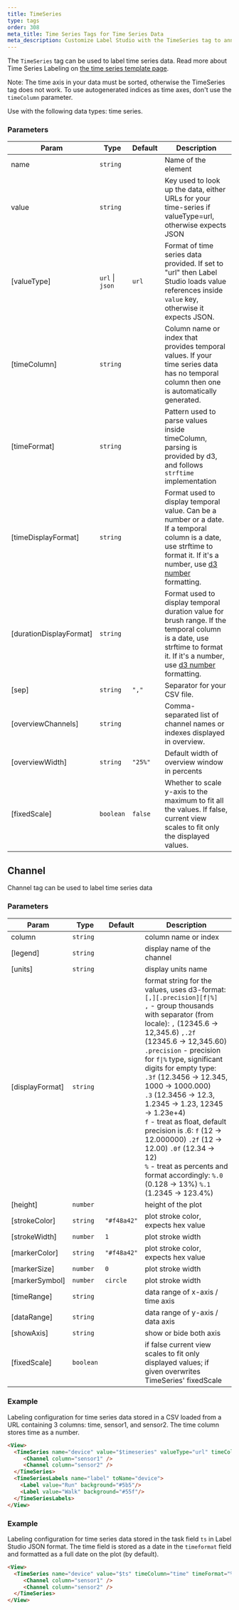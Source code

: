 ```yaml
---
title: TimeSeries
type: tags
order: 308
meta_title: Time Series Tags for Time Series Data
meta_description: Customize Label Studio with the TimeSeries tag to annotate time series data for machine learning and data science projects.
---
```


The `TimeSeries` tag can be used to label time series data. Read more about Time Series Labeling on [the time series template page](../templates/time_series.html).

Note: The time axis in your data must be sorted, otherwise the TimeSeries tag does not work.
To use autogenerated indices as time axes, don't use the `timeColumn` parameter.

Use with the following data types: time series.

### Parameters

| Param | Type | Default | Description |
| --- | --- | --- | --- |
| name | <code>string</code> |  | Name of the element |
| value | <code>string</code> |  | Key used to look up the data, either URLs for your time-series if valueType=url, otherwise expects JSON |
| [valueType] | <code>url</code> \| <code>json</code> | <code>url</code> | Format of time series data provided. If set to "url" then Label Studio loads value references inside `value` key, otherwise it expects JSON. |
| [timeColumn] | <code>string</code> |  | Column name or index that provides temporal values. If your time series data has no temporal column then one is automatically generated. |
| [timeFormat] | <code>string</code> |  | Pattern used to parse values inside timeColumn, parsing is provided by d3, and follows `strftime` implementation |
| [timeDisplayFormat] | <code>string</code> |  | Format used to display temporal value. Can be a number or a date. If a temporal column is a date, use strftime to format it. If it's a number, use [d3 number](https://github.com/d3/d3-format#locale_format) formatting. |
| [durationDisplayFormat] | <code>string</code> |  | Format used to display temporal duration value for brush range. If the temporal column is a date, use strftime to format it. If it's a number, use [d3 number](https://github.com/d3/d3-format#locale_format) formatting. |
| [sep] | <code>string</code> | <code>&quot;,&quot;</code> | Separator for your CSV file. |
| [overviewChannels] | <code>string</code> |  | Comma-separated list of channel names or indexes displayed in overview. |
| [overviewWidth] | <code>string</code> | <code>&quot;25%&quot;</code> | Default width of overview window in percents |
| [fixedScale] | <code>boolean</code> | <code>false</code> | Whether to scale y-axis to the maximum to fit all the values. If false, current view scales to fit only the displayed values. |

## Channel

Channel tag can be used to label time series data

### Parameters

| Param | Type | Default | Description |
| --- | --- | --- | --- |
| column | <code>string</code> |  | column name or index |
| [legend] | <code>string</code> |  | display name of the channel |
| [units] | <code>string</code> |  | display units name |
| [displayFormat] | <code>string</code> |  | format string for the values, uses d3-format:<br/>        `[,][.precision][f\|%]`<br/>        `,` - group thousands with separator (from locale): `,` (12345.6 -> 12,345.6) `,.2f` (12345.6 -> 12,345.60)<br/>        `.precision` - precision for `f\|%` type, significant digits for empty type:<br/>                     `.3f` (12.3456 -> 12.345, 1000 -> 1000.000)<br/>                     `.3` (12.3456 -> 12.3, 1.2345 -> 1.23, 12345 -> 1.23e+4)<br/>        `f` - treat as float, default precision is .6: `f` (12 -> 12.000000) `.2f` (12 -> 12.00) `.0f` (12.34 -> 12)<br/>        `%` - treat as percents and format accordingly: `%.0` (0.128 -> 13%) `%.1` (1.2345 -> 123.4%) |
| [height] | <code>number</code> |  | height of the plot |
| [strokeColor] | <code>string</code> | <code>&quot;#f48a42&quot;</code> | plot stroke color, expects hex value |
| [strokeWidth] | <code>number</code> | <code>1</code> | plot stroke width |
| [markerColor] | <code>string</code> | <code>&quot;#f48a42&quot;</code> | plot stroke color, expects hex value |
| [markerSize] | <code>number</code> | <code>0</code> | plot stroke width |
| [markerSymbol] | <code>number</code> | <code>circle</code> | plot stroke width |
| [timeRange] | <code>string</code> |  | data range of x-axis / time axis |
| [dataRange] | <code>string</code> |  | data range of y-axis / data axis |
| [showAxis] | <code>string</code> |  | show or bide both axis |
| [fixedScale] | <code>boolean</code> |  | if false current view scales to fit only displayed values; if given overwrites TimeSeries' fixedScale |


### Example

Labeling configuration for time series data stored in a CSV loaded from a URL containing 3 columns: time, sensor1, and sensor2. The time column stores time as a number.

```html
<View>
  <TimeSeries name="device" value="$timeseries" valueType="url" timeColumn="time">
     <Channel column="sensor1" />
     <Channel column="sensor2" />
  </TimeSeries>
  <TimeSeriesLabels name="label" toName="device">
    <Label value="Run" background="#5b5"/>
    <Label value="Walk" background="#55f"/>
  </TimeSeriesLabels>
</View>
```
### Example

Labeling configuration for time series data stored in the task field `ts` in Label Studio JSON format. The time field is stored as a date in the `timeformat` field and formatted as a full date on the plot (by default).

```html
<View>
  <TimeSeries name="device" value="$ts" timeColumn="time" timeFormat="%m/%d/%Y %H:%M:%S">
     <Channel column="sensor1" />
     <Channel column="sensor2" />
  </TimeSeries>
</View>
```
